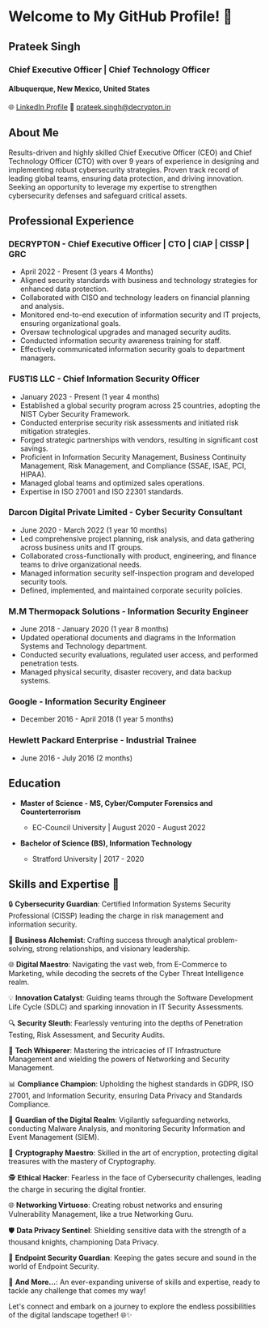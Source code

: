 # Welcome to My GitHub Profile! 👋

## Prateek Singh

### Chief Executive Officer | Chief Technology Officer 

#### Albuquerque, New Mexico, United States

🌐 [LinkedIn Profile](https://www.linkedin.com/in/psingh4772)
📧 prateek.singh@decrypton.in

## About Me

Results-driven and highly skilled Chief Executive Officer (CEO) and Chief Technology Officer (CTO) with over 9 years of experience in designing and implementing robust cybersecurity strategies. Proven track record of leading global teams, ensuring data protection, and driving innovation. Seeking an opportunity to leverage my expertise to strengthen cybersecurity defenses and safeguard critical assets.

## Professional Experience

### DECRYPTON - Chief Executive Officer | CTO | CIAP | CISSP | GRC
- April 2022 - Present (3 years 4 Months)
- Aligned security standards with business and technology strategies for enhanced data protection.
- Collaborated with CISO and technology leaders on financial planning and analysis.
- Monitored end-to-end execution of information security and IT projects, ensuring organizational goals.
- Oversaw technological upgrades and managed security audits.
- Conducted information security awareness training for staff.
- Effectively communicated information security goals to department managers.

### FUSTIS LLC - Chief Information Security Officer
- January 2023 - Present (1 year 4 months)
- Established a global security program across 25 countries, adopting the NIST Cyber Security Framework.
- Conducted enterprise security risk assessments and initiated risk mitigation strategies.
- Forged strategic partnerships with vendors, resulting in significant cost savings.
- Proficient in Information Security Management, Business Continuity Management, Risk Management, and Compliance (SSAE, ISAE, PCI, HIPAA).
- Managed global teams and optimized sales operations.
- Expertise in ISO 27001 and ISO 22301 standards.

### Darcon Digital Private Limited - Cyber Security Consultant
- June 2020 - March 2022 (1 year 10 months)
- Led comprehensive project planning, risk analysis, and data gathering across business units and IT groups.
- Collaborated cross-functionally with product, engineering, and finance teams to drive organizational needs.
- Managed information security self-inspection program and developed security tools.
- Defined, implemented, and maintained corporate security policies.

### M.M Thermopack Solutions - Information Security Engineer
- June 2018 - January 2020 (1 year 8 months)
- Updated operational documents and diagrams in the Information Systems and Technology department.
- Conducted security evaluations, regulated user access, and performed penetration tests.
- Managed physical security, disaster recovery, and data backup systems.

### Google - Information Security Engineer
- December 2016 - April 2018 (1 year 5 months)

### Hewlett Packard Enterprise - Industrial Trainee
- June 2016 - July 2016 (2 months)

## Education

- **Master of Science - MS, Cyber/Computer Forensics and Counterterrorism**
  - EC-Council University | August 2020 - August 2022

- **Bachelor of Science (BS), Information Technology**
  - Stratford University | 2017 - 2020

## Skills and Expertise 🚀

🔒 **Cybersecurity Guardian**: Certified Information Systems Security Professional (CISSP) leading the charge in risk management and information security.

💼 **Business Alchemist**: Crafting success through analytical problem-solving, strong relationships, and visionary leadership.

🌐 **Digital Maestro**: Navigating the vast web, from E-Commerce to Marketing, while decoding the secrets of the Cyber Threat Intelligence realm.

💡 **Innovation Catalyst**: Guiding teams through the Software Development Life Cycle (SDLC) and sparking innovation in IT Security Assessments.

🔍 **Security Sleuth**: Fearlessly venturing into the depths of Penetration Testing, Risk Assessment, and Security Audits.

🤖 **Tech Whisperer**: Mastering the intricacies of IT Infrastructure Management and wielding the powers of Networking and Security Management.

📊 **Compliance Champion**: Upholding the highest standards in GDPR, ISO 27001, and Information Security, ensuring Data Privacy and Standards Compliance.

👾 **Guardian of the Digital Realm**: Vigilantly safeguarding networks, conducting Malware Analysis, and monitoring Security Information and Event Management (SIEM).

🔑 **Cryptography Maestro**: Skilled in the art of encryption, protecting digital treasures with the mastery of Cryptography.

🕵️ **Ethical Hacker**: Fearless in the face of Cybersecurity challenges, leading the charge in securing the digital frontier.

🌐 **Networking Virtuoso**: Creating robust networks and ensuring Vulnerability Management, like a true Networking Guru.

🛡️ **Data Privacy Sentinel**: Shielding sensitive data with the strength of a thousand knights, championing Data Privacy.

🔐 **Endpoint Security Guardian**: Keeping the gates secure and sound in the world of Endpoint Security.

🌟 **And More...**: An ever-expanding universe of skills and expertise, ready to tackle any challenge that comes my way!

Let's connect and embark on a journey to explore the endless possibilities of the digital landscape together! 🌐✨

